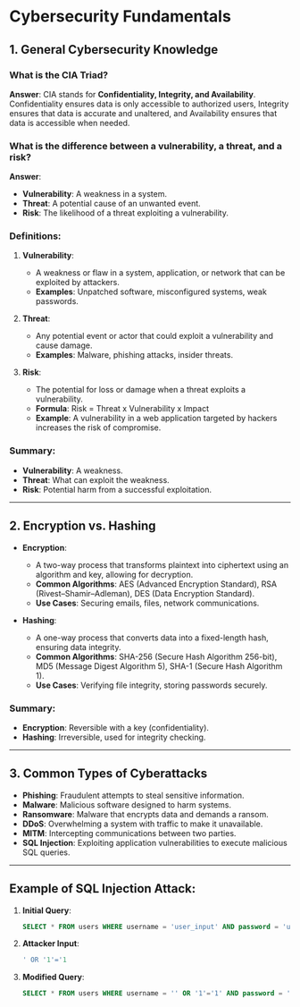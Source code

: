 # Cybersecurity Fundamentals

## 1. General Cybersecurity Knowledge

### What is the CIA Triad?
**Answer**: CIA stands for **Confidentiality, Integrity, and Availability**. Confidentiality ensures data is only accessible to authorized users, Integrity ensures that data is accurate and unaltered, and Availability ensures that data is accessible when needed.

### What is the difference between a vulnerability, a threat, and a risk?
**Answer**: 
- **Vulnerability**: A weakness in a system.
- **Threat**: A potential cause of an unwanted event.
- **Risk**: The likelihood of a threat exploiting a vulnerability.

### Definitions:

1. **Vulnerability**:
   - A weakness or flaw in a system, application, or network that can be exploited by attackers.
   - **Examples**: Unpatched software, misconfigured systems, weak passwords.

2. **Threat**:
   - Any potential event or actor that could exploit a vulnerability and cause damage.
   - **Examples**: Malware, phishing attacks, insider threats.

3. **Risk**:
   - The potential for loss or damage when a threat exploits a vulnerability.
   - **Formula**: Risk = Threat x Vulnerability x Impact
   - **Example**: A vulnerability in a web application targeted by hackers increases the risk of compromise.

### Summary:
- **Vulnerability**: A weakness.
- **Threat**: What can exploit the weakness.
- **Risk**: Potential harm from a successful exploitation.

---

## 2. Encryption vs. Hashing

- **Encryption**:
  - A two-way process that transforms plaintext into ciphertext using an algorithm and key, allowing for decryption.
  - **Common Algorithms**: AES (Advanced Encryption Standard), RSA (Rivest–Shamir–Adleman), DES (Data Encryption Standard).
  - **Use Cases**: Securing emails, files, network communications.

- **Hashing**:
  - A one-way process that converts data into a fixed-length hash, ensuring data integrity.
  - **Common Algorithms**: SHA-256 (Secure Hash Algorithm 256-bit), MD5 (Message Digest Algorithm 5), SHA-1 (Secure Hash Algorithm 1).
  - **Use Cases**: Verifying file integrity, storing passwords securely.

### Summary:
- **Encryption**: Reversible with a key (confidentiality).
- **Hashing**: Irreversible, used for integrity checking.

---

## 3. Common Types of Cyberattacks
- **Phishing**: Fraudulent attempts to steal sensitive information.
- **Malware**: Malicious software designed to harm systems.
- **Ransomware**: Malware that encrypts data and demands a ransom.
- **DDoS**: Overwhelming a system with traffic to make it unavailable.
- **MITM**: Intercepting communications between two parties.
- **SQL Injection**: Exploiting application vulnerabilities to execute malicious SQL queries.

---

## Example of SQL Injection Attack:
1. **Initial Query**:
   ```sql
   SELECT * FROM users WHERE username = 'user_input' AND password = 'user_input';

2. **Attacker Input**:
   ```sql
   ' OR '1'='1
   ```
3. **Modified Query**:
   ```sql
   SELECT * FROM users WHERE username = '' OR '1'='1' AND password = '';
   ```

